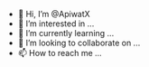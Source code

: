 - 👋 Hi, I’m @ApiwatX
- 👀 I’m interested in ...
- 🌱 I’m currently learning ...
- 💞️ I’m looking to collaborate on ...
- 📫 How to reach me ...

<!---
ApiwatX/ApiwatX is a ✨ special ✨ repository because its `README.md` (this file) appears on your GitHub profile.
You can click the Preview link to take a look at your changes.
--->
